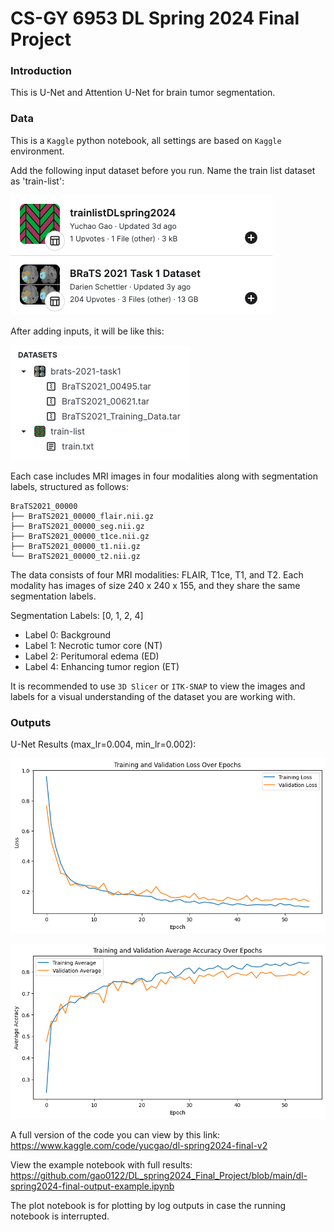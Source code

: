 #  CS-GY 6953 DL Spring 2024 Final Project
### Introduction

This is U-Net and Attention U-Net for brain tumor segmentation. 

### Data

This is a `Kaggle` python notebook, all settings are based on `Kaggle` environment. 

Add the following input dataset before you run. Name the train list dataset as 'train-list':

![image-20240513221044619](dataset.png)

After adding inputs, it will be like this:

![image-20240513221430249](input.png)

Each case includes MRI images in four modalities along with segmentation labels, structured as follows:

```
BraTS2021_00000
├── BraTS2021_00000_flair.nii.gz
├── BraTS2021_00000_seg.nii.gz
├── BraTS2021_00000_t1ce.nii.gz
├── BraTS2021_00000_t1.nii.gz
└── BraTS2021_00000_t2.nii.gz
```

The data consists of four MRI modalities: FLAIR, T1ce, T1, and T2. Each modality has images of size 240 x 240 x 155, and they share the same segmentation labels.

Segmentation Labels: [0, 1, 2, 4]

- Label 0: Background
- Label 1: Necrotic tumor core (NT)
- Label 2: Peritumoral edema (ED)
- Label 4: Enhancing tumor region (ET)

It is recommended to use `3D Slicer` or `ITK-SNAP` to view the images and labels for a visual understanding of the dataset you are working with.

### Outputs

U-Net Results (max_lr=0.004, min_lr=0.002):

![loss](loss.png)

![average](average.png)

A full version of the code you can view by this link: https://www.kaggle.com/code/yucgao/dl-spring2024-final-v2

View the example notebook with full results: https://github.com/gao0122/DL_spring2024_Final_Project/blob/main/dl-spring2024-final-output-example.ipynb

The plot notebook is for plotting by log outputs in case the running notebook is interrupted.
